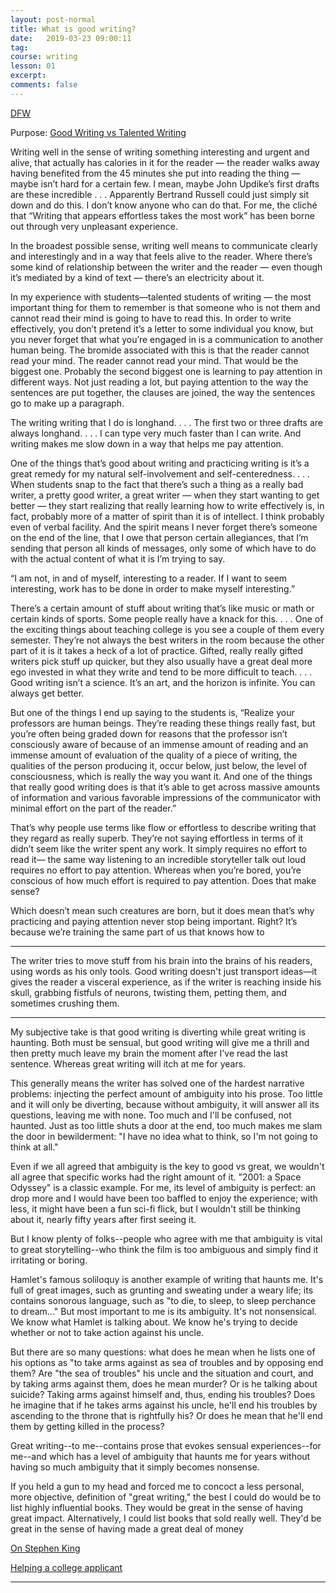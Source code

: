 ```yaml
---
layout: post-normal
title: What is good writing?
date:   2019-03-23 09:00:11
tag:
course: writing
lesson: 01
excerpt:
comments: false
---
```


[DFW](https://www.brainpickings.org/2014/08/11/david-foster-wallace-quack-this-way/)

Purpose: [Good Writing vs Talented Writing](https://www.themarginalian.org/2013/05/20/good-writing-vs-talented-writing/)

Writing well in the sense of writing something interesting and urgent and alive, that actually has calories in it for the reader — the reader walks away having benefited from the 45 minutes she put into reading the thing — maybe isn’t hard for a certain few. I mean, maybe John Updike’s first drafts are these incredible . . . Apparently Bertrand Russell could just simply sit down and do this. I don’t know anyone who can do that. For me, the cliché that “Writing that appears effortless takes the most work” has been borne out through very unpleasant experience.

In the broadest possible sense, writing well means to communicate clearly and interestingly and in a way that feels alive to the reader. Where there’s some kind of relationship between the writer and the reader — even though it’s mediated by a kind of text — there’s an electricity about it.

In my experience with students—talented students of writing — the most important thing for them to remember is that someone who is not them and cannot read their mind is going to have to read this. In order to write effectively, you don’t pretend it’s a letter to some individual you know, but you never forget that what you’re engaged in is a communication to another human being. The bromide associated with this is that the reader cannot read your mind. The reader cannot read your mind. That would be the biggest one.
Probably the second biggest one is learning to pay attention in different ways. Not just reading a lot, but paying attention to the way the sentences are put together, the clauses are joined, the way the sentences go to make up a paragraph.

The writing writing that I do is longhand. . . . The first two or three drafts are always longhand. . . . I can type very much faster than I can write. And writing makes me slow down in a way that helps me pay attention.

One of the things that’s good about writing and practicing writing is it’s a great remedy for my natural self-involvement and self-centeredness. . . . When students snap to the fact that there’s such a thing as a really bad writer, a pretty good writer, a great writer — when they start wanting to get better — they start realizing that really learning how to write effectively is, in fact, probably more of a matter of spirit than it is of intellect. I think probably even of verbal facility. And the spirit means I never forget there’s someone on the end of the line, that I owe that person certain allegiances, that I’m sending that person all kinds of messages, only some of which have to do with the actual content of what it is I’m trying to say.

“I am not, in and of myself, interesting to a reader. If I want to seem interesting, work has to be done in order to make myself interesting.”

There’s a certain amount of stuff about writing that’s like music or math or certain kinds of sports. Some people really have a knack for this. . . . One of the exciting things about teaching college is you see a couple of them every semester. They’re not always the best writers in the room because the other part of it is it takes a heck of a lot of practice. Gifted, really really gifted writers pick stuff up quicker, but they also usually have a great deal more ego invested in what they write and tend to be more difficult to teach. . . .
Good writing isn’t a science. It’s an art, and the horizon is infinite. You can always get better.

But one of the things I end up saying to the students is, “Realize your professors are human beings. They’re reading these things really fast, but you’re often being graded down for reasons that the professor isn’t consciously aware of because of an immense amount of reading and an immense amount of evaluation of the quality of a piece of writing, the qualities of the person producing it, occur below, just below, the level of consciousness, which is really the way you want it. And one of the things that really good writing does is that it’s able to get across massive amounts of information and various favorable impressions of the communicator with minimal effort on the part of the reader.”

That’s why people use terms like flow or effortless to describe writing that they regard as really superb. They’re not saying effortless in terms of it didn’t seem like the writer spent any work. It simply requires no effort to read it— the same way listening to an incredible storyteller talk out loud requires no effort to pay attention. Whereas when you’re bored, you’re conscious of how much effort is required to pay attention. Does that make sense?




Which doesn’t mean such creatures are born, but it does mean that’s why practicing and paying attention never stop being important. Right? It’s because we’re training the same part of us that knows how to


---

The writer tries to move stuff from his brain into the brains of his readers, using words as his only tools. Good writing doesn't just transport ideas—it gives the reader a visceral experience, as if the writer is reaching inside his skull, grabbing fistfuls of neurons, twisting them, petting them, and sometimes crushing them. 



---

My subjective take is that good writing is diverting while great writing is haunting. Both must be sensual, but good writing will give me a thrill and then pretty much leave my brain the moment after I've read the last sentence. Whereas great writing will itch at me for years.

This generally means the writer has solved one of the hardest narrative problems: injecting the perfect amount of ambiguity into his prose. Too little and it will only be diverting, because without ambiguity, it will answer all its questions, leaving me with none. Too much and I'll be confused, not haunted. Just as too little shuts a door at the end, too much makes me slam the door in bewilderment: "I have no idea what to think, so I'm not going to think at all."

Even if we all agreed that ambiguity is the key to good vs great, we wouldn't all agree that specific works had the right amount of it. "2001: a Space Odyssey" is a classic example. For me, its level of ambiguity is perfect: an drop more and I would have been too baffled to enjoy the experience; with less, it might have been a fun sci-fi flick, but I wouldn't still be thinking about it, nearly fifty years after first seeing it.  

But I know plenty of folks--people who agree with me that ambiguity is vital to great storytelling--who think the film is too ambiguous and simply find it irritating or boring. 

Hamlet's famous soliloquy is another example of writing that haunts me. It's full of great images, such as grunting and sweating under a weary life; its contains sonorous language, such as "to die, to sleep, to sleep perchance to dream..." But most important to me is its ambiguity. It's not nonsensical. We know what Hamlet is talking about. We know he's trying to decide whether or not to take action against his uncle. 

But there are so many questions: what does he mean when he lists one of his options as "to take arms against as sea of troubles and by opposing end them? Are "the sea of troubles" his uncle and the situation and court, and by taking arms against them, does he mean murder? Or is he talking about suicide? Taking arms against himself and, thus, ending his troubles? Does he imagine that if he takes arms against his uncle, he'll end his troubles by ascending to the throne that is rightfully his? Or does he mean that he'll end them by getting killed in the process? 

Great writing--to me--contains prose that evokes sensual experiences--for me--and which has a level of ambiguity that haunts me for years without having so much ambiguity that it simply becomes nonsense. 

If you held a gun to my head and forced me to concoct a less personal, more objective, definition of "great writing," the best I could do would be to list highly influential books. They would be great in the sense of having great impact. Alternatively, I could list books that sold really well. They'd be great in the sense of having made a great deal of money


[](https://www.quora.com/Why-is-it-that-one-can-enjoy-some-literary-works-but-not-others-What-makes-a-work-of-literature-great/answer/Marcus-Geduld)

[On Stephen King](https://www.quora.com/Should-Stephen-King-get-more-credit-as-a-writer-from-literary-critics/answer/Marcus-Geduld)

[Helping a college applicant](https://wordswordswords.quora.com/writing-help)

---


